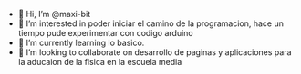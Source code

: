 - 👋 Hi, I’m @maxi-bit
- 👀 I’m interested in poder iniciar el camino de la programacion, hace un tiempo  pude experimentar con codigo arduino
- 🌱 I’m currently learning lo basico.
- 💞️ I’m looking to collaborate on desarrollo de paginas y aplicaciones para la aducaion de la fisica en la escuela media

<!---
maxi-bit/maxi-bit is a ✨ special ✨ repository because its `README.md` (this file) appears on your GitHub profile.
You can click the Preview link to take a look at your changes.
--->
